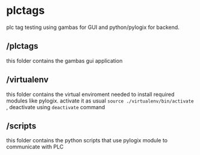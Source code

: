 # plctags
plc tag testing using gambas for GUI and python/pylogix for backend.

## /plctags
this folder contains the gambas gui application

## /virtualenv
this folder contains the virtual enviroment needed to install required modules like pylogix.
activate it as usual `source ./virtualenv/bin/activate` , deactivate using `deactivate` command

## /scripts
this folder contains the python scripts that use pylogix module to communicate with PLC


